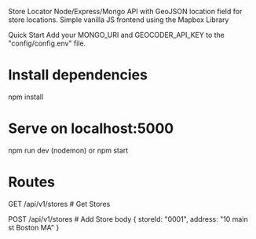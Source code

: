 Store Locator
Node/Express/Mongo API with GeoJSON location field for store locations. Simple vanilla JS frontend using the Mapbox Library

Quick Start
Add your MONGO_URI and GEOCODER_API_KEY to the "config/config.env" file.

# Install dependencies
npm install

# Serve on localhost:5000
npm run dev (nodemon)
or
npm start

# Routes
GET    /api/v1/stores # Get Stores

POST   /api/v1/stores # Add Store
body { storeId: "0001", address: "10 main st Boston MA" }
